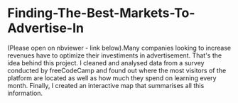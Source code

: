 # Finding-The-Best-Markets-To-Advertise-In
(Please open on nbviewer - link below).Many companies looking to increase revenues have to optimize their investiments in advertisement. That's the idea behind this project. I cleaned and analysed data from a survey conducted by freeCodeCamp and found out where the most visitors of the platform are located as well as how much they spend on learning every month. Finally, I created an interactive map that summarises all this information. 
